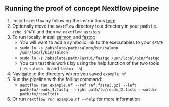 ## Running the proof of concept Nextflow pipeline

1. Install `nextflow` by following the instructions [here](https://www.nextflow.io/)
2. Optionally move the `nextflow` directory to a directory in your path
   i.e.  `echo $PATH` and then `mv nextflow usr/bin`
3. To run locally, install [salmon](https://github.com/COMBINE-lab/salmon/) and [fastqc](http://www.bioinformatics.babraham.ac.uk/projects/fastqc/)
   -  You will want to add a symbolic link to the executables to your `$PATH`
   -  `sudo ln -s /absolute/path/salmon/bin/salmon /usr/local/bin/salmon`
   -  `sudo ln -s /absolute/path/FastQC/fastqc /usr/local/bin/fastqc`
   -  You can test this works by using the help function of the two tools (i.e. `salmon -h` and `fastqc -h`)
4. Navigate to the directory where you saved `example.nf`
5. Run the pipeline with the folling command:
   - `nextflow run example.nf --ref ref.fasta[.gz] --left path/to/reads_1.fastq --right path/to/reads_2.fastq --outdir path/to/resultdir`
6. Or run `nextflow run example.nf --help` for more information

